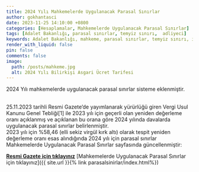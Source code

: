 ```yaml
---
title: 2024 Yılı Mahkemelerde Uygulanacak Parasal Sınırlar
author: gokhantasci
date: 2023-11-25 14:10:00 +0800
categories: [Hesaplamalar, Mahkemelerde Uygulanacak Parasal Sınırlar]
tags: [Adalet Bakanlığı, parasal sınırlar, temyiz sınırı,  adliyeci]
keywords: Adalet Bakanlığı, mahkeme, parasal sınırlar, temyiz sınırı, istinaf sınırı, tek hakim sınırı, ticaret mahkemesi, 2023, adliyeci
render_with_liquid: false
pin: false
comments: false
image:
  path: /posts/mahkeme.jpg
  alt: 2024 Yılı Bilirkişi Asgari Ücret Tarifesi
---
```


2024 Yılı mahkemelerde uygulanacak parasal sınırlar sisteme eklenmiştir. 

<br>25.11.2023 tarihli Resmi Gazete’de yayımlanarak yürürlüğü giren Vergi Usul Kanunu Genel Tebliği[1] ile 2023 yılı için geçerli olan yeniden değerleme oranı açıklanmış ve açıklanan bu orana göre 2024 yılında davalarda uygulanacak parasal sınırlar belirlenmiştir.
<br>2023 yılı için %58,46 (elli sekiz virgül kırk altı) olarak tespit yeniden değerleme oranı esas alındığında 2024 yılı için parasal sınırlar Mahkemelerde Uygulanacak Parasal Sınırlar sayfasında güncellenmiştir:

[**Resmi Gazete için tıklayınız**](https://www.resmigazete.gov.tr/eskiler/2023/11/20231125-27.htm)
[Mahkemelerde Uygulanacak Parasal Sınırlar için tıklayınız]({{ site.url }}{% link parasalsinirlar/index.html%})